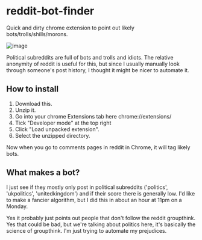# reddit-bot-finder
Quick and dirty chrome extension to point out likely bots/trolls/shills/morons.

![image](https://user-images.githubusercontent.com/7237525/34134950-a082972c-e455-11e7-9e51-b26aa4446cb0.png)

Political subreddits are full of bots and trolls and idiots. The relative anonymity of reddit is useful for this, but since I usually manually look through someone's post history, I thought it might be nicer to automate it.

## How to install

1. Download this.
2. Unzip it.
3. Go into your chrome Extensions tab here chrome://extensions/
2. Tick "Developer mode" at the top right
3. Click "Load unpacked extension".
4. Select the unzipped directory.

Now when you go to comments pages in reddit in Chrome, it will tag likely bots.

## What makes a bot?

I just see if they mostly only post in political subreddits ('politics', 'ukpolitics', 'unitedkingdom') and if their score there is generally low.
I'd like to make a fancier algorithm, but I did this in about an hour at 11pm on a Monday.

Yes it probably just points out people that don't follow the reddit groupthink. Yes that could be bad, but we're talking about politics here, it's basically the science of groupthink. I'm just trying to automate my prejudices.

